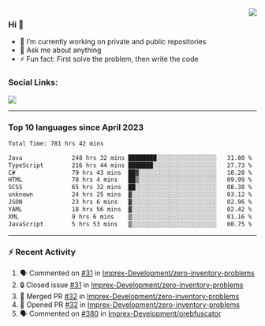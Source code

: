 <!--
<a href="https://wuffy.eu">
  <img align="right" src="https://github.com/ngloader/ngloader/blob/devcard/devcard.png" height="410" width="300" alt="NgLoader's Dev Card"/>
</a>
-->

<a href="https://wuffy.eu">
  <img align="right" src="https://github-readme-stats.vercel.app/api?username=ngloader&count_private=true&include_all_commits=true&show_icons=true&hide_rank=true&theme=dracula" />
</a>

### Hi 👋
- 🔭 I’m currently working on private and public repositories
- 💬 Ask me about anything
- ⚡ Fun fact: First solve the problem, then write the code

### Social Links:
<a href="https://discord.gg/jUtRU5Q">
  <img src="https://dcbadge.limes.pink/api/shield/128286216708685824?style=flat&theme=clean&compact=true" />
</a>

<!--
---

<div>
  <img src="https://github-readme-stats.vercel.app/api/wakatime?username=NgLoader&api_domain=wakapi.wuffy.dev&bg_color=282a36&title_color=ff6e96&icon_color=2F855A&text_color=ffffff&custom_title=Week%20Stats&layout=compact" />
</div>

---

<div>
  <img height="170" align="left" src="https://github-readme-stats.vercel.app/api?username=ngloader&count_private=true&include_all_commits=true&show_icons=true&theme=dracula" />
  <img src="https://github-readme-stats.vercel.app/api/top-langs/?username=ngloader&layout=compact&theme=dracula" />
</div>

---

<a href="https://github.com/ryo-ma/github-profile-trophy">
  <img width=800 src="https://github-profile-trophy.vercel.app/?username=ngloader&column=8&theme=dracula&no-frame=true"/>
</a>
-->

---

### Top 10 languages since April 2023

<!--START_SECTION:waka-->

```txt
Total Time: 781 hrs 42 mins

Java              248 hrs 32 mins ████████░░░░░░░░░░░░░░░░░   31.80 %
TypeScript        216 hrs 44 mins ███████░░░░░░░░░░░░░░░░░░   27.73 %
C#                79 hrs 43 mins  ██▓░░░░░░░░░░░░░░░░░░░░░░   10.20 %
HTML              78 hrs 4 mins   ██▒░░░░░░░░░░░░░░░░░░░░░░   09.99 %
SCSS              65 hrs 32 mins  ██░░░░░░░░░░░░░░░░░░░░░░░   08.38 %
unknown           24 hrs 25 mins  ▓░░░░░░░░░░░░░░░░░░░░░░░░   03.12 %
JSON              23 hrs 6 mins   ▓░░░░░░░░░░░░░░░░░░░░░░░░   02.96 %
YAML              18 hrs 56 mins  ▓░░░░░░░░░░░░░░░░░░░░░░░░   02.42 %
XML               9 hrs 6 mins    ▒░░░░░░░░░░░░░░░░░░░░░░░░   01.16 %
JavaScript        5 hrs 53 mins   ▒░░░░░░░░░░░░░░░░░░░░░░░░   00.75 %
```

<!--END_SECTION:waka-->

---

### :zap: Recent Activity
<!--START_SECTION:activity-->
1. 🗣 Commented on [#31](https://github.com/Imprex-Development/zero-inventory-problems/issues/31#issuecomment-2241813446) in [Imprex-Development/zero-inventory-problems](https://github.com/Imprex-Development/zero-inventory-problems)
2. 🔒 Closed issue [#31](https://github.com/Imprex-Development/zero-inventory-problems/issues/31) in [Imprex-Development/zero-inventory-problems](https://github.com/Imprex-Development/zero-inventory-problems)
3. 🎉 Merged PR [#32](https://github.com/Imprex-Development/zero-inventory-problems/pull/32) in [Imprex-Development/zero-inventory-problems](https://github.com/Imprex-Development/zero-inventory-problems)
4. 💪 Opened PR [#32](https://github.com/Imprex-Development/zero-inventory-problems/pull/32) in [Imprex-Development/zero-inventory-problems](https://github.com/Imprex-Development/zero-inventory-problems)
5. 🗣 Commented on [#380](https://github.com/Imprex-Development/orebfuscator/issues/380#issuecomment-2231060702) in [Imprex-Development/orebfuscator](https://github.com/Imprex-Development/orebfuscator)
<!--END_SECTION:activity-->
